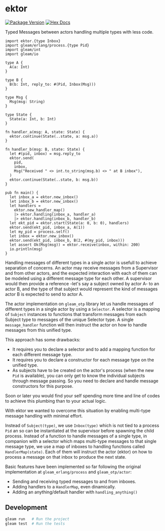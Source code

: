 # ektor

[![Package Version](https://img.shields.io/hexpm/v/ektor)](https://hex.pm/packages/ektor)
[![Hex Docs](https://img.shields.io/badge/hex-docs-ffaff3)](https://hexdocs.pm/ektor/)

Typed Messages between actors handling multiple types with less code.


```gleam
import ektor.{type Inbox}
import gleam/erlang/process.{type Pid}
import gleam/int
import gleam/io

type A {
  A(a: Int)
}

type B {
  B(b: Int, reply_to: #(Pid, Inbox(Msg)))
}

type Msg {
  Msg(msg: String)
}

type State {
  State(a: Int, b: Int)
}

fn handler_a(msg: A, state: State) {
  ektor.continue(State(..state, a: msg.a))
}

fn handler_b(msg: B, state: State) {
  let #(pid, inbox) = msg.reply_to
  ektor.send(
    pid,
    inbox,
    Msg("Received " <> int.to_string(msg.b) <> " at B inbox"),
  )
  ektor.continue(State(..state, b: msg.b))
}

pub fn main() {
  let inbox_a = ektor.new_inbox()
  let inbox_b = ektor.new_inbox()
  let handlers =
    ektor.new_handler_map()
    |> ektor.handling(inbox_a, handler_a)
    |> ektor.handling(inbox_b, handler_b)
  let ekt_pid = ektor.start(State(a: 0, b: 0), handlers)
  ektor.send(ekt_pid, inbox_a, A(1))
  let my_pid = process.self()
  let inbox = ektor.new_inbox()
  ektor.send(ekt_pid, inbox_b, B(2, #(my_pid, inbox)))
  let assert Ok(Msg(msg)) = ektor.receive(inbox, within: 200)
  io.println(msg)
}
```

Handling messages of different types in a single actor is usefull to achieve separation of concerns. An actor may receive messages from a Supervisor and from other actors, and the expected interaction with each of them can be modeled using a different message type for each other. A supervisor would then provide a reference -let's say a subject owned by actor A- to an actor B, and the type of that subject would represent the kind of messages actor B is expected to send to actor A.

The actor implementation on `gleam_otp` library let us handle messages of different types in a single actor by using a `Selector`. A selector is a mapping of `Subject` instances to functions that transform messages from each Subject type to messages of the unique Selector type. A single `message_handler` function will then instruct the actor on how to handle messages from this unified type.

This approach has some drawbacks:
- It requires you to declare a selector and to add a mapping function for each different message type.
- It requires you to declare a constructor for each message type on the unified type.
- As subjects have to be created on the actor's process (when the new `Pid` is available), you can only get to know the individual subjects through message passing. So you need to declare and handle message constructors for this purpose.

Soon or later you would find your self spending more time and line of codes to achieve this plumbing than to your actual logic.

With ektor we wanted to overcome this situation by enabling multi-type message handling with minimal effort.

Instead of `Subject(type)`, we use `Inbox(type)` which is not tied to a process `Pid` an so can be instantiated at the supervisor before spawning the child process.
Instead of a function to handle messages of a single type, in companion with a selector which maps multi-type messages to that single message type, we use a map of inboxes to handling functions called `HandlerMap(state)`. Each of them will instruct the actor (ektor) on how to process a message on that inbox to produce the next state.

Basic features have been implemented so far following the original implementation at `gleam_erlang/process` and `gleam_otp/actor`:
  - Sending and receiving typed messages to and from inboxes.
  - Adding handlers to a `HandlerMap`, even dinamically.
  - Adding an anything/default handler with `handling_anything()`

## Development

```sh
gleam run   # Run the project
gleam test  # Run the tests
```
